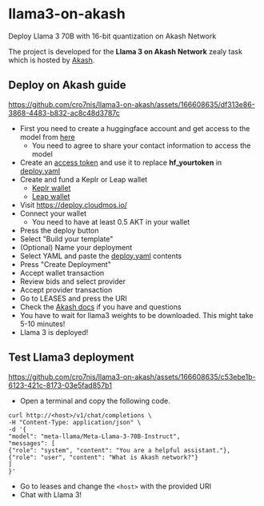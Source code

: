 # llama3-on-akash
Deploy Llama 3 70B with 16-bit quantization on Akash Network

The project is developed for the **Llama 3 on Akash Network** zealy task which is hosted by [Akash](https://zealy.io/cw/akashnetwork/questboard).

## Deploy on Akash guide



https://github.com/cro7nis/llama3-on-akash/assets/166608635/df313e86-3868-4483-b832-ac8c48d3787c




- First you need to create a huggingface account and get access to the model from [here](https://huggingface.co/meta-llama/Meta-Llama-3-70B-Instruct)
  - You need to agree to share your contact information to access the model
- Create an [access token](https://huggingface.co/settings/tokens) and use it to replace **hf_yourtoken** in [deploy.yaml](deploy.yaml)
- Create and fund a Keplr or Leap wallet
  - [Keplr wallet](https://akash.network/docs/getting-started/token-and-wallets/#keplr-wallet)
  - [Leap wallet](https://akash.network/docs/getting-started/token-and-wallets/#leap-cosmos-wallet)
- Visit https://deploy.cloudmos.io/
- Connect your wallet
  - You need to have at least 0.5 AKT in your wallet
- Press the deploy button
- Select "Build your template"
- (Optional) Name your deployment
- Select YAML and paste the [deploy.yaml](deploy.yaml) contents
- Press "Create Deployment"
- Accept wallet transaction
- Review bids and select provider
- Accept provider transaction
- Go to LEASES and press the URI
- Check the [Akash docs](https://akash.network/docs/deployments/cloudmos-deploy/) if you have and questions
- You have to wait for llama3 weights to be downloaded. This might take 5-10 minutes!
- Llama 3 is deployed!

## Test Llama3 deployment



https://github.com/cro7nis/llama3-on-akash/assets/166608635/c53ebe1b-6123-421c-8173-03e5fad857b1



- Open a terminal and copy the following code.
```
curl http://<host>/v1/chat/completions \
-H "Content-Type: application/json" \
-d '{
"model": "meta-llama/Meta-Llama-3-70B-Instruct",
"messages": [
{"role": "system", "content": "You are a helpful assistant."},
{"role": "user", "content": "What is Akash network?"}
]
}'
```

- Go to leases and change the `<host>` with the provided URI
- Chat with Llama 3!


